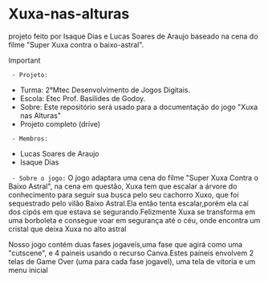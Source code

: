 # Xuxa-nas-alturas
projeto feito por Isaque Dias e Lucas Soares de Araujo baseado na cena do filme "Super Xuxa contra o baixo-astral".

>[!Important]
 > ` - Projeto:`
>- Turma: 2°Mtec Desenvolvimento de Jogos Digitais.
>- Escola: Etec Prof. Basilides de Godoy.
>- Sobre: Este repositório será usado para a documentação do jogo "Xuxa nas Alturas"
>- Projeto completo (drive)
>
>
> ` - Membros:`
>- Lucas Soares de Araujo
>- Isaque Dias
>
>` - Sobre o jogo:`
> O jogo adaptara uma cena do filme "Super Xuxa Contra o Baixo Astral", na cena em questão, Xuxa tem que escalar a árvore do conhecimento para seguir sua busca pelo seu cachorro Xuxo, que foi sequestrado pelo vilão Baixo Astral.Ela então tenta escalar,porém ela caí dos cipós em que estava se segurando.Felizmente Xuxa se transforma em uma borboleta e consegue voar em segurança até o céu, onde encontra um cristal que deixa Xuxa no alto astral
>
>Nosso jogo contém duas fases jogaveís,uma fase que agirá como uma "cutscene", e 4 paineis usando o recurso Canva.Estes paíneis envolvem 2 telas de Game Over (uma para cada fase jogavel), uma tela de vítoria e um menu inicial

